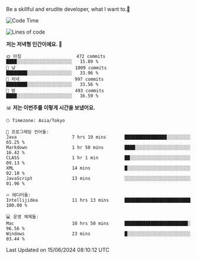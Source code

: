 Be a skillful and erudite developer, what I want to.👶

<!--START_SECTION:waka-->
![Code Time](http://img.shields.io/badge/Code%20Time-880%20hrs%2042%20mins-blue)

![Lines of code](https://img.shields.io/badge/%EC%A0%80%EB%8A%94%20%EC%97%AC%ED%83%9C%EA%B9%8C%EC%A7%80%20-2.3%20million%20%EC%A4%84%EC%9D%98%20%EC%BD%94%EB%93%9C%EB%A5%BC%20%EC%9E%91%EC%84%B1%ED%96%88%EC%96%B4%EC%9A%94.-blue)

**저는 저녁형 인간이에요. 🦉** 

```text
🌞 아침                     472 commits         ████░░░░░░░░░░░░░░░░░░░░░   15.89 % 
🌆 낮　                     1009 commits        ████████░░░░░░░░░░░░░░░░░   33.96 % 
🌃 저녁                     997 commits         ████████░░░░░░░░░░░░░░░░░   33.56 % 
🌙 밤　                     493 commits         ████░░░░░░░░░░░░░░░░░░░░░   16.59 % 
```


📊 **저는 이번주를 이렇게 시간을 보냈어요.** 

```text
🕑︎ Timezone: Asia/Tokyo

💬 프로그래밍 언어들: 
Java                     7 hrs 19 mins       ████████████████░░░░░░░░░   65.25 % 
Markdown                 1 hr 50 mins        ████░░░░░░░░░░░░░░░░░░░░░   16.42 % 
CLASS                    1 hr 1 min          ██░░░░░░░░░░░░░░░░░░░░░░░   09.13 % 
XML                      14 mins             █░░░░░░░░░░░░░░░░░░░░░░░░   02.10 % 
JavaScript               13 mins             ░░░░░░░░░░░░░░░░░░░░░░░░░   01.96 % 

🔥 에디터들: 
Intellijidea             11 hrs 13 mins      █████████████████████████   100.00 % 

💻 운영 체제들: 
Mac                      10 hrs 50 mins      ████████████████████████░   96.56 % 
Windows                  23 mins             █░░░░░░░░░░░░░░░░░░░░░░░░   03.44 % 
```


 Last Updated on 15/06/2024 08:10:12 UTC
<!--END_SECTION:waka-->
